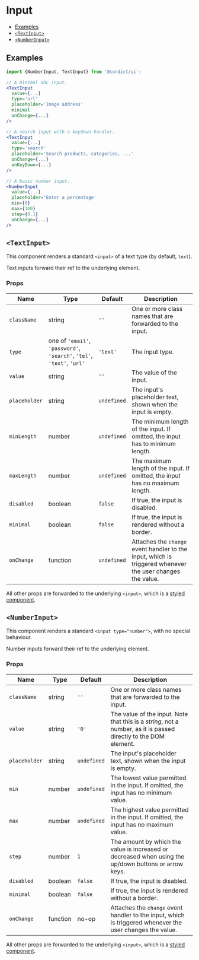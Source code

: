 # Input

* [Examples](#examples)
* [`<TextInput>`](#textinput)
* [`<NumberInput>`](#numberinput)

## Examples

```jsx
import {NumberInput, TextInput} from '@condict/ui';

// A minimal URL input.
<TextInput
  value={...}
  type='url'
  placeholder='Image address'
  minimal
  onChange={...}
/>

// A search input with a keydown handler.
<TextInput
  value={...}
  type='search'
  placeholder='Search products, categories, ...'
  onChange={...}
  onKeyDown={...}
/>

// A basic number input.
<NumberInput
  value={...}
  placeholder='Enter a percentage'
  min={0}
  max={100}
  step={0.1}
  onChange={...}
/>
```

## `<TextInput>`

This component renders a standard `<input>` of a text type (by default, `text`).

Text inputs forward their ref to the underlying element.

### Props

| Name | Type | Default | Description |
| --- | --- | --- | --- |
| `className` | string | `''` | One or more class names that are forwarded to the input. |
| `type` | one of `'email'`, `'password'`, `'search'`, `'tel'`, `'text'`, `'url'` | `'text'` | The input type. |
| `value` | string | `''` | The value of the input. |
| `placeholder` | string | `undefined` | The input's placeholder text, shown when the input is empty. |
| `minLength` | number | `undefined` | The minimum length of the input. If omitted, the input has to minimum length. |
| `maxLength` | number | `undefined` | The maximum length of the input. If omitted, the input has no maximum length. |
| `disabled` | boolean | `false` | If true, the input is disabled. |
| `minimal` | boolean | `false` | If true, the input is rendered without a border. |
| `onChange` | function | `undefined` | Attaches the `change` event handler to the input, which is triggered whenever the user changes the value. |

All other props are forwarded to the underlying `<input>`, which is a [styled component][styled-components].

## `<NumberInput>`

This component renders a standard `<input type="number">`, with no special behaviour.

Number inputs forward their ref to the underlying element.

### Props

| Name | Type | Default | Description |
| --- | --- | --- | --- |
| `className` | string | `''` | One or more class names that are forwarded to the input. |
| `value` | string | `'0'` | The value of the input. Note that this is a _string_, not a number, as it is passed directly to the DOM element. |
| `placeholder` | string | `undefined` | The input's placeholder text, shown when the input is empty. |
| `min` | number | `undefined` | The lowest value permitted in the input. If omitted, the input has no minimum value. |
| `max` | number | `undefined` | The highest value permitted in the input. If omitted, the input has no maximum value. |
| `step` | number | `1` | The amount by which the value is increased or decreased when using the up/down buttons or arrow keys. |
| `disabled` | boolean | `false` | If true, the input is disabled. |
| `minimal` | boolean | `false` | If true, the input is rendered without a border. |
| `onChange` | function | no-op | Attaches the `change` event handler to the input, which is triggered whenever the user changes the value. |

All other props are forwarded to the underlying `<input>`, which is a [styled component][styled-components].

[styled-components]: https://www.styled-components.com/
